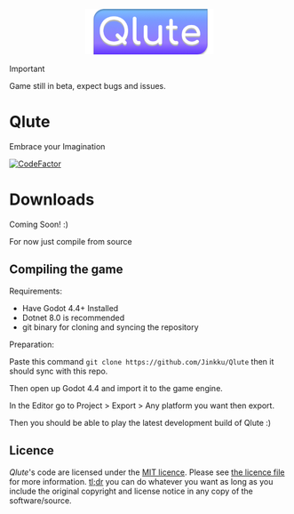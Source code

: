 <p align="center">
  <img width="231" alt="Qlute Logo" src="https://github.com/Jinkku/Qlute/blob/master/Skin/System/mainmenulogo.png?raw=true">
</p>

> [!IMPORTANT]
> Game still in beta, expect bugs and issues.

# Qlute
Embrace your Imagination

[![CodeFactor](https://www.codefactor.io/repository/github/jinkku/qlute/badge)](https://www.codefactor.io/repository/github/jinkku/qlute)

# Downloads

Coming Soon! :)

For now just compile from source

## Compiling the game
Requirements:
- Have Godot 4.4+ Installed
- Dotnet 8.0 is recommended
- git binary for cloning and syncing the repository

Preparation:

Paste this command  ```git clone https://github.com/Jinkku/Qlute``` then it should sync with this repo.

Then open up Godot 4.4 and import it to the game engine.

In the Editor go to Project > Export > Any platform you want then export.

Then you should be able to play the latest development build of Qlute :)

## Licence

*Qlute*'s code are licensed under the [MIT licence](https://opensource.org/licenses/MIT). Please see [the licence file](LICENCE) for more information. [tl;dr](https://tldrlegal.com/license/mit-license) you can do whatever you want as long as you include the original copyright and license notice in any copy of the software/source.
